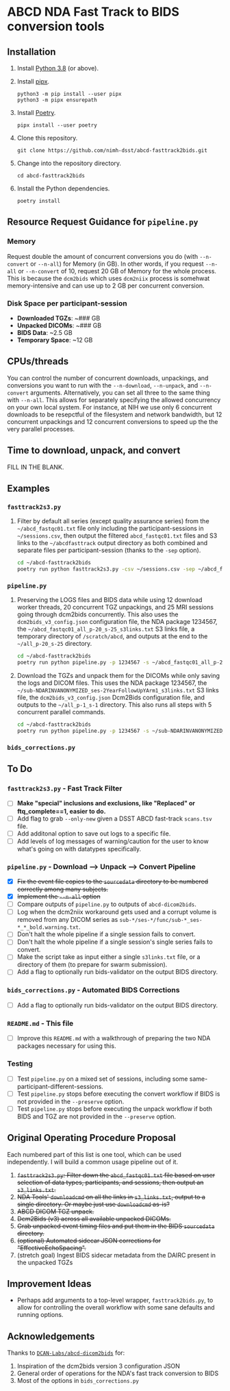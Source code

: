 # ABCD NDA Fast Track to BIDS conversion tools

## Installation

1. Install [Python 3.8](https://www.python.org/downloads/) (or above).
1. Install [pipx](https://pipxproject.github.io/pipx/).

    ```shell
    python3 -m pip install --user pipx
    python3 -m pipx ensurepath
    ```

1. Install [Poetry](https://python-poetry.org/docs/).

    ```shell
    pipx install --user poetry
    ```

1. Clone this repository.

    ```shell
    git clone https://github.com/nimh-dsst/abcd-fasttrack2bids.git
    ```

1. Change into the repository directory.

    ```shell
    cd abcd-fasttrack2bids
    ```

1. Install the Python dependencies.

    ```shell
    poetry install
    ```

## Resource Request Guidance for `pipeline.py`

### Memory

Request double the amount of concurrent conversions you do (with `--n-convert` or `--n-all`) for Memory (in GB). In other words, if you request `--n-all` or `--n-convert` of 10, request 20 GB of Memory for the whole process. This is because the `dcm2bids` which uses `dcm2niix` process is somehwat memory-intensive and can use up to 2 GB per concurrent conversion.

### Disk Space per participant-session

- **Downloaded TGZs**: ~### GB
- **Unpacked DICOMs**: ~### GB
- **BIDS Data**: ~2.5 GB
- **Temporary Space**: ~12 GB

## CPUs/threads

You can control the number of concurrent downloads, unpackings, and conversions you want to run with the `--n-download`, `--n-unpack`, and `--n-convert` arguments. Alternatively, you can set all three to the same thing with `--n-all`. This allows for separately specifying the allowed concurrency on your own local system. For instance, at NIH we use only 6 concurrent downloads to be resepctful of the filesystem and network bandwidth, but 12 concurrent unpackings and 12 concurrent conversions to speed up the the very parallel processes.

## Time to download, unpack, and convert

FILL IN THE BLANK.

## Examples

### `fasttrack2s3.py`

1. Filter by default all series (except quality assurance series) from the `~/abcd_fastqc01.txt` file only including the participant-sessions in `~/sessions.csv`, then output the filtered `abcd_fastqc01.txt` files and S3 links to the `~/abcdfasttrack` output directory as both combined and separate files per participant-session (thanks to the `-sep` option).

    ```bash
    cd ~/abcd-fasttrack2bids
    poetry run python fasttrack2s3.py -csv ~/sessions.csv -sep ~/abcd_fastqc01.txt ~/abcdfasttrack
    ```

### `pipeline.py`

1. Preserving the LOGS files and BIDS data while using 12 download worker threads, 20 concurrent TGZ unpackings, and 25 MRI sessions going through dcm2bids concurrently. This also uses the `dcm2bids_v3_config.json` configuration file, the NDA package 1234567, the `~/abcd_fastqc01_all_p-20_s-25_s3links.txt` S3 links file, a temporary directory of `/scratch/abcd`, and outputs at the end to the `~/all_p-20_s-25` directory.

    ```bash
    cd ~/abcd-fasttrack2bids
    poetry run python pipeline.py -p 1234567 -s ~/abcd_fastqc01_all_p-20_s-25_s3links.txt -c dcm2bids_v3_config.json -t /scratch/abcd -o ~/all_p-20_s-25 -z LOGS BIDS --n-download 12 --n-unpack 20 --n-convert 25
    ```

1. Download the TGZs and unpack them for the DICOMs while only saving the logs and DICOM files. This uses the NDA package 1234567, the `~/sub-NDARINVANONYMIZED_ses-2YearFollowUpYArm1_s3links.txt` S3 links file, the `dcm2bids_v3_config.json` Dcm2Bids configuration file, and outputs to the `~/all_p-1_s-1` directory. This also runs all steps with 5 concurrent parallel commands.

    ```bash
    cd ~/abcd-fasttrack2bids
    poetry run python pipeline.py -p 1234567 -s ~/sub-NDARINVANONYMIZED_ses-2YearFollowUpYArm1_s3links.txt -c dcm2bids_v3_config.json -o ~/all_p-1_s-1 -z LOGS DICOM --n-all 5
    ```

### `bids_corrections.py`

## To Do

### `fasttrack2s3.py` - Fast Track Filter

- [ ] **Make "special" inclusions and exclusions, like "Replaced" or ftq_complete==1, easier to do.**
- [ ] Add flag to grab `--only-new` given a DSST ABCD fast-track `scans.tsv` file.
- [ ] Add additonal option to save out logs to a specific file.
- [ ] Add levels of log messages of warning/caution for the user to know what's going on with datatypes specifically.

### `pipeline.py` - Download --> Unpack --> Convert Pipeline

- [x] ~~Fix the event file copies to the `sourcedata` directory to be numbered correctly among many subjects.~~
- [x] ~~Implement the `--n-all` option~~
- [ ] Compare outputs of `pipeline.py` to outputs of `abcd-dicom2bids`.
- [ ] Log when the dcm2niix workaround gets used and a corrupt volume is removed from any DICOM series as `sub-*/ses-*/func/sub-*_ses-*_*_bold.warning.txt`.
- [ ] Don't halt the whole pipeline if a single session fails to convert.
- [ ] Don't halt the whole pipeline if a single session's single series fails to convert.
- [ ] Make the script take as input either a single `s3links.txt` file, or a directory of them (to prepare for swarm submission).
- [ ] Add a flag to optionally run bids-validator on the output BIDS directory.

### `bids_corrections.py` - Automated BIDS Corrections

- [ ] Add a flag to optionally run bids-validator on the output BIDS directory.

### `README.md` - This file

- [ ] Improve this `README.md` with a walkthrough of preparing the two NDA packages necessary for using this.

### Testing

- [ ] Test `pipeline.py` on a mixed set of sessions, including some same-participant-different-sessions.
- [ ] Test `pipeline.py` stops before executing the convert workflow if BIDS is not provided in the `--preserve` option.
- [ ] Test `pipeline.py` stops before executing the unpack workflow if both BIDS and TGZ are not provided in the `--preserve` option.

## Original Operating Procedure Proposal

Each numbered part of this list is one tool, which can be used independently. I will build a common usage pipeline out of it.

1. ~~`fasttrack2s3.py`: Filter down the `abcd_fastqc01.txt` file based on user selection of data types, participants, and sessions, then output an `s3_links.txt`.~~
1. ~~NDA Tools' `downloadcmd` on all the links in `s3_links.txt`, output to a single directory. Or maybe just use `downloadcmd` as-is?~~
1. ~~ABCD DICOM TGZ unpack.~~
1. ~~Dcm2Bids (v3) across all available unpacked DICOMs.~~
1. ~~Grab unpacked event timing files and put them in the BIDS `sourcedata` directory.~~
1. ~~(optional) Automated sidecar JSON corrections for "EffectiveEchoSpacing".~~
1. (stretch goal) Ingest BIDS sidecar metadata from the DAIRC present in the unpacked TGZs

## Improvement Ideas

- Perhaps add arguments to a top-level wrapper, `fasttrack2bids.py`, to allow for controlling the overall workflow with some sane defaults and running options.

## Acknowledgements

Thanks to [`DCAN-Labs/abcd-dicom2bids`](https://github.com/DCAN-Labs/abcd-dicom2bids) for:

1. Inspiration of the dcm2bids version 3 configuration JSON
1. General order of operations for the NDA's fast track conversion to BIDS
1. Most of the options in `bids_corrections.py`
